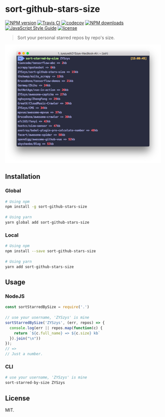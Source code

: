 # sort-github-stars-size

[![NPM version](https://img.shields.io/npm/v/sort-github-stars-size.svg?style=flat)](https://npmjs.org/package/sort-github-stars-size)
[![Travis CI](https://travis-ci.org/ZYSzys/sort-github-stars-size.svg?branch=master)](https://travis-ci.org/ZYSzys/sort-github-stars-size)
[![codecov](https://codecov.io/gh/ZYSzys/sort-github-stars-size/branch/master/graph/badge.svg)](https://codecov.io/gh/ZYSzys/sort-github-stars-size)
[![NPM downloads](http://img.shields.io/npm/dm/sort-github-stars-size.svg?style=flat)](https://npmjs.org/package/sort-github-stars-size)
[![JavaScript Style Guide](https://img.shields.io/badge/code_style-standard-brightgreen.svg)](https://standardjs.com)
[![license](https://img.shields.io/github/license/ZYSzys/sort-github-stars-size.svg)](https://github.com/ZYSzys/sort-github-stars-size/blob/master/LICENSE)

> Sort your personal starred repos by repo's size.

![](/screenshot.png)

## Installation

### Global
```sh
# Using npm
npm install -g sort-github-stars-size

# Using yarn
yarn global add sort-github-stars-size
```

### Local
```sh
# Using npm
npm install --save sort-github-stars-size

# Using yarn
yarn add sort-github-stars-size
```


## Usage

### NodeJS
```js
const sortStarredBySize = require('.')

// use your username, 'ZYSzys' is mine
sortStarredBySize('ZYSzys', (err, repos) => {
  console.log(err || repos.map(function(c) {
    return `${c.full_name} => ${c.size} kb`
  }).join("\n"))
});
// =>
// Just a number.
```

### CLI
```bash
# use your username, 'ZYSzys' is mine
sort-starred-by-size ZYSzys
```
## License

MIT.